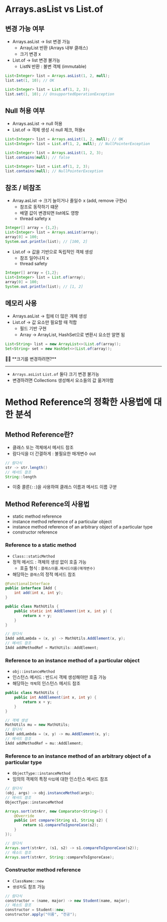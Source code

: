 # Arrays.asList vs List.of

## 변경 가능 여부

- Arrays.asList → list 변경 가능
    - ArrayList 반환 (Arrays 내부 클래스)
    - 크기 변경 x
- List.of → list 변경 불가능
    - ListN 반환 : 불변 객체 (immutable)

```java
List<Integer> list = Arrays.asList(1, 2, null);
list.set(1, 10); // OK

List<Integer> list = List.of(1, 2, 3);
list.set(1, 10); // UnsupportedOperationException
```

## Null 허용 여부

- Arrays.asList → null 허용
- List.of → 객체 생성 시 null 체크, 허용x

```java
List<Integer> list = Arrays.asList(1, 2, null); // OK
List<Integer> list = List.of(1, 2, null); // NullPointerException
```

```java
List<Integer> list = Arrays.asList(1, 2, 3);
list.contains(null); // false

List<Integer> list = List.of(1, 2, 3);
list.contains(null); // NullPointerException
```

## 참조 / 비참조

- Array.asList → 크기 늘이거나 줄일수 x (add, remove 구현x)
    - 참조로 동작하기 떄문
    - 배열 값이 변경되면 list에도 영향
    - thread safety x

```java
Integer[] array = {1,2};
List<Integer> list = Arrays.asList(array);
array[0] = 100;
System.out.println(list); // [100, 2]
```

- List.of → 값을 기반으로 독립적인 객체 생성
    - 참조 일어나지 x
    - thread safety

```java
Integer[] array = {1,2};
List<Integer> list = List.of(array);
array[0] = 100;
System.out.println(list); // [1, 2]
```

## 메모리 사용

- Arrays.asList → 힙에 더 많은 개체 생성
- List.of → 값 요소만 필요할 때 적합
    - 필드 기반 구현
    - Array → ArrayList, HashSet으로 변환시 요소만 알면 됨

```java
List<String> list = new ArrayList<>(List.of(array));
Set<String> set = new HashSet<>(List.of(array));
```

<aside>
☝🏻 **크기를 변경하려면?**

---

- `Arrays.asList` `List.of` 둘다 크기 변경 불가능
- 변경하려면 Collections 생성해서 요소들의 값 옮겨야함
</aside>

# Method Reference의 정확한 사용법에 대한 분석

## Method Reference란?

- 클래스 또는 객체에서 메서드 참조
- 람다식을 더 간결하게 : 불필요한 매개변수 out

```java
// 람다식
str -> str.length()
// 메서드 참조
String::length
```

- 이중 콜른(`::`)을 사용하여 클래스 이름과 메서드 이름 구분

## Method Reference의 사용법

- static method reference
- instance method reference of a particular object
- instance method reference of an arbitrary object of a particular type
- constructor reference

### Reference to a static method

- `Class::staticMethod`
- 정적 메서드 : 객체의 생성 없이 호출 가능
    - 호출 형식 : `클래스이름.메서드이름(매개변수)`
- 해당하는 `클래스`의 정적 메서드 참조

```java
@FunctionalInterface
public interface IAdd {
	int add(int x, int y);
}

public class MathUtils {
	public static int AddElement(int x, int y) {
		return x + y;
	}
}
```

```java
// 람다식
IAdd addLambda = (x, y) -> MathUtils.AddElement(x, y);
// 메서드 참조
IAdd addMethodRef = MathUtils::AddElement;
```

### Reference to an instance method of a particular object

- `obj::instanceMethod`
- 인스턴스 메서드 : 반드시 객체 생성해야만 호출 가능
- 해당하는 `객체`의 인스턴스 메서드 참조

```java
public class MathUtils {
	public int AddElement(int x, int y) {
		return x + y;
	}
}
```

```java
// 객체 생성
MathUtils mu = new MathUtils;
// 람다식
IAdd addLambda = (x, y) -> mu.AddElement(x, y);
// 메서드 참조
IAdd addMethodRef = mu::AddElement;
```

### Reference to an instance method of an arbitrary object of a particular type

- `ObjectType::instanceMethod`
- 임의의 객체의 특정 `타입`에 대한 인스턴스 메서드 참조

```java
// 람다식
(obj, args) -> obj.instanceMethod(args);
// 메서드 참조
ObjectType::instanceMethod
```

```java
Arrays.sort(strArr, new Comparator<String>() {
	@Override
	public int compare(String s1, String s2) {
		return s1.compareToIgnoreCase(s2);
	}
});

// 람다식
Arrays.sort(strArr, (s1, s2) -> s1.compareToIgnoreCase(s2));
// 메소드 참조
Arrays.sort(strArr, String::compareToIgnoreCase);
```

### Constructor method reference

- `ClassName::new`
- `생성자`도 참조 가능

```java
// 람다식
constructor = (name, major) -> new Student(name, major);
// 메소드 참조
constructor = Student::new;
constructor.apply("이름", "전공");
```